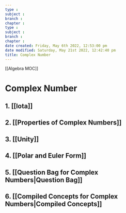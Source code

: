 ```yaml
---
type : 
subject : 
branch :
chapter :
type : 
subject : 
branch :
chapter :
date created: Friday, May 6th 2022, 12:53:00 pm
date modified: Saturday, May 21st 2022, 12:42:40 pm
title: Complex Number
---
```

[[Algebra MOC]]

# Complex Number

## 1. [[Iota]]

## 2. [[Properties of Complex Numbers]]


## 3. [[Unity]]

## 4. [[Polar and Euler Form]]

## 5. [[Question Bag for Complex Numbers|Question Bag]]

## 6. [[Compiled Concepts for Complex Numbers|Compiled Concepts]]
